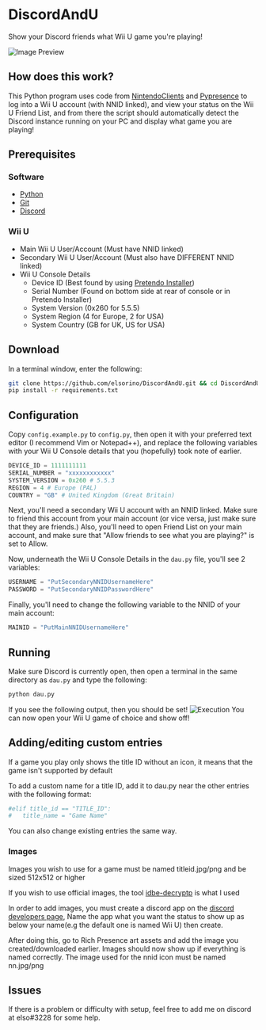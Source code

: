 # DiscordAndU
Show your Discord friends what Wii U game you're playing!

![Image Preview](https://i.imgur.com/Md2fuZb.png)

## How does this work?
This Python program uses code from [NintendoClients](https://github.com/Kinnay/NintendoClients) and [Pypresence](https://pypi.org/project/pypresence/) to log into a Wii U account (with NNID linked), and view your status on the Wii U Friend List, and from there the script should automatically detect the Discord instance running on your PC and display what game you are playing!

## Prerequisites
### Software
* [Python](https://www.python.org/downloads/)
* [Git](https://git-scm.com/downloads)
* [Discord](https://www.discordapp.com/)
### Wii U
* Main Wii U User/Account (Must have NNID linked)
* Secondary Wii U User/Account (Must also have DIFFERENT NNID linked)
* Wii U Console Details
	* Device ID (Best found by using [Pretendo Installer](https://github.com/PretendoNetwork/network-installer))
	* Serial Number (Found on bottom side at rear of console or in Pretendo Installer)
	* System Version (0x260 for 5.5.5)
	* System Region (4 for Europe, 2 for USA)
	* System Country (GB for UK, US for USA)

## Download
In a terminal window, enter the following:
```bash
git clone https://github.com/elsorino/DiscordAndU.git && cd DiscordAndU
pip install -r requirements.txt
```

## Configuration 

Copy `config.example.py` to `config.py`, then open it with your preferred text editor (I recommend Vim or Notepad++), and replace the following variables with your Wii U Console details that you (hopefully) took note of earlier.

```py
DEVICE_ID = 1111111111
SERIAL_NUMBER = "xxxxxxxxxxxx"
SYSTEM_VERSION = 0x260 # 5.5.3
REGION = 4 # Europe (PAL)
COUNTRY = "GB" # United Kingdom (Great Britain)
```

Next, you'll need a secondary Wii U account with an NNID linked. Make sure to friend this account from your main account (or vice versa, just make sure that they are friends.) Also, you'll need to open Friend List on your main account, and make sure that "Allow friends to see what you are playing?" is set to Allow.

Now, underneath the Wii U Console Details in the `dau.py` file, you'll see 2 variables:
```py
USERNAME = "PutSecondaryNNIDUsernameHere"
PASSWORD = "PutSecondaryNNIDPasswordHere"
```

Finally, you'll need to change the following variable to the NNID of your main account:
```py
MAINID = "PutMainNNIDUsernameHere"
```

## Running
Make sure Discord is currently open, then open a terminal in the same directory as `dau.py` and type the following:
```bash
python dau.py
```
If you see the following output, then you should be set!
![Execution](https://i.imgur.com/um9eiKv.png)
You can now open your Wii U game of choice and show off!

## Adding/editing custom entries

If a game you play only shows the title ID without an icon, it means that the game isn't supported by default

To add a custom name for a title ID, add it to dau.py near the other entries with the following format:

```         python
#elif title_id == "TITLE_ID":
#	title_name = "Game Name"
```

You can also change existing entries the same way.

### Images

Images you wish to use for a game must be named titleid.jpg/png and be sized 512x512 or higher

If you wish to use official images, the tool [idbe-decryptp](https://github.com/NexoDevelopment/idbe_decrypt) is what I used

In order to add images, you must create a discord app on the [discord developers page](https://discord.gg/developers), Name the app what you want the status to show up as below your name(e.g the default one is named Wii U) then create.

After doing this, go to Rich Presence art assets and add the image you created/downloaded earlier. Images should now show up if everything is named correctly. The image used for the nnid icon must be named nn.jpg/png

## Issues
If there is a problem or difficulty with setup, feel free to add me on discord at elso#3228 for some help.